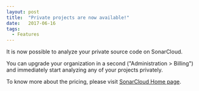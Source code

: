```yaml
---
layout: post
title:  "Private projects are now available!"
date:   2017-06-16
tags:
  - Features
---
```


It is now possible to analyze your private source code on SonarCloud.

You can upgrade your organization in a second ("Administration > Billing")
and immediately start analyzing any of your projects privately.

To know more about the pricing, please visit
[SonarCloud Home page](https://about.sonarcloud.io/).
